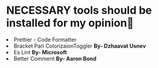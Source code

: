 # NECESSARY tools should be installed for my opinion🙏

<li>Prettier - Code Formatter</li>
<li>Bracket Pari ColorizaionToggler <b>By- Dzhaavat Usnev</b></li>
<li>Es Lint <b>By- Microsoft </b></li>
<li>Better Comment <b>By- Aaron Bond </b></li>